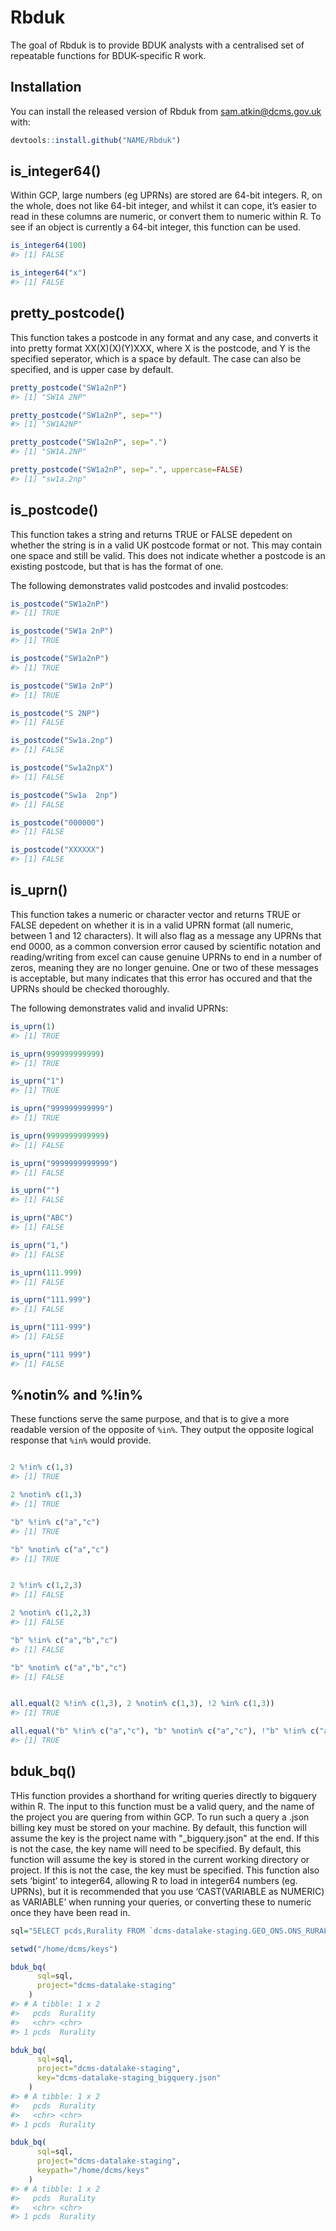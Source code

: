 
<!-- README.md is generated from README.Rmd. Please edit that file -->

# Rbduk

<!-- badges: start -->

<!-- badges: end -->

The goal of Rbduk is to provide BDUK analysts with a centralised set of
repeatable functions for BDUK-specific R work.

## Installation

You can install the released version of Rbduk from
[sam.atkin@dcms.gov.uk](sam.atkin@dcms.gov.uk) with:

``` r
devtools::install.github("NAME/Rbduk")
```

## is\_integer64()

Within GCP, large numbers (eg UPRNs) are stored are 64-bit integers. R,
on the whole, does not like 64-bit integer, and whilst it can cope, it’s
easier to read in these columns are numeric, or convert them to numeric
within R. To see if an object is currently a 64-bit integer, this
function can be used.

``` r
is_integer64(100)
#> [1] FALSE

is_integer64("x")
#> [1] FALSE
```

## pretty\_postcode()

This function takes a postcode in any format and any case, and converts
it into pretty format XX(X)(X)(Y)XXX, where X is the postcode, and Y is
the specified seperator, which is a space by default. The case can also
be specified, and is upper case by default.

``` r
pretty_postcode("SW1a2nP")
#> [1] "SW1A 2NP"

pretty_postcode("SW1a2nP", sep="")
#> [1] "SW1A2NP"

pretty_postcode("SW1a2nP", sep=".")
#> [1] "SW1A.2NP"

pretty_postcode("SW1a2nP", sep=".", uppercase=FALSE)
#> [1] "sw1a.2np"
```

## is\_postcode()

This function takes a string and returns TRUE or FALSE depedent on
whether the string is in a valid UK postcode format or not. This may
contain one space and still be valid. This does not indicate whether a
postcode is an existing postcode, but that is has the format of one.

The following demonstrates valid postcodes and invalid postcodes:

``` r
is_postcode("SW1a2nP")
#> [1] TRUE

is_postcode("SW1a 2nP")
#> [1] TRUE
```

``` r
is_postcode("SW1a2nP")
#> [1] TRUE

is_postcode("SW1a 2nP")
#> [1] TRUE

is_postcode("S 2NP")
#> [1] FALSE

is_postcode("Sw1a.2np")
#> [1] FALSE

is_postcode("Sw1a2npX")
#> [1] FALSE

is_postcode("Sw1a  2np")
#> [1] FALSE

is_postcode("000000")
#> [1] FALSE

is_postcode("XXXXXX")
#> [1] FALSE
```

## is\_uprn()

This function takes a numeric or character vector and returns TRUE or
FALSE depedent on whether it is in a valid UPRN format (all numeric,
between 1 and 12 characters). It will also flag as a message any UPRNs
that end 0000, as a common conversion error caused by scientific
notation and reading/writing from excel can cause genuine UPRNs to end
in a number of zeros, meaning they are no longer genuine. One or two of
these messages is acceptable, but many indicates that this error has
occured and that the UPRNs should be checked thoroughly.

The following demonstrates valid and invalid UPRNs:

``` r
is_uprn(1)
#> [1] TRUE

is_uprn(999999999999)
#> [1] TRUE

is_uprn("1")
#> [1] TRUE

is_uprn("999999999999")
#> [1] TRUE
```

``` r
is_uprn(9999999999999)
#> [1] FALSE

is_uprn("9999999999999")
#> [1] FALSE

is_uprn("")
#> [1] FALSE

is_uprn("ABC")
#> [1] FALSE

is_uprn("1,")
#> [1] FALSE

is_uprn(111.999)
#> [1] FALSE

is_uprn("111.999")
#> [1] FALSE

is_uprn("111-999")
#> [1] FALSE

is_uprn("111 999")
#> [1] FALSE
```

## %notin% and %\!in%

These functions serve the same purpose, and that is to give a more
readable version of the opposite of `%in%`. They output the opposite
logical response that `%in%` would provide.

``` r

2 %!in% c(1,3)
#> [1] TRUE

2 %notin% c(1,3)
#> [1] TRUE

"b" %!in% c("a","c")
#> [1] TRUE

"b" %notin% c("a","c")
#> [1] TRUE
```

``` r

2 %!in% c(1,2,3)
#> [1] FALSE

2 %notin% c(1,2,3)
#> [1] FALSE

"b" %!in% c("a","b","c")
#> [1] FALSE

"b" %notin% c("a","b","c")
#> [1] FALSE
```

``` r

all.equal(2 %!in% c(1,3), 2 %notin% c(1,3), !2 %in% c(1,3))
#> [1] TRUE

all.equal("b" %!in% c("a","c"), "b" %notin% c("a","c"), !"b" %!in% c("a","c"))
#> [1] TRUE
```

## bduk\_bq()

THis function provides a shorthand for writing queries directly to
bigquery within R. The input to this function must be a valid query, and
the name of the project you are quering from within GCP. To run such a
query a .json billing key must be stored on your machine. By default,
this function will assume the key is the project name with
"\_bigquery.json" at the end. If this is not the case, the key name will
need to be specified. By default, this function will assume the key is
stored in the current working directory or project. If this is not the
case, the key must be specified. This function also sets ‘bigint’ to
integer64, allowing R to load in integer64 numbers (eg. UPRNs), but it
is recommended that you use ‘CAST(VARIABLE as NUMERIC) as VARIABLE’ when
running your queries, or converting these to numeric once they have been
read
in.

``` r
sql="SELECT pcds,Rurality FROM `dcms-datalake-staging.GEO_ONS.ONS_RURALITY` LIMIT 1 "

setwd("/home/dcms/keys")

bduk_bq(
      sql=sql,
      project="dcms-datalake-staging"
    )
#> # A tibble: 1 x 2
#>   pcds  Rurality
#>   <chr> <chr>   
#> 1 pcds  Rurality

bduk_bq(
      sql=sql,
      project="dcms-datalake-staging",
      key="dcms-datalake-staging_bigquery.json"
    )
#> # A tibble: 1 x 2
#>   pcds  Rurality
#>   <chr> <chr>   
#> 1 pcds  Rurality

bduk_bq(
      sql=sql,
      project="dcms-datalake-staging",
      keypath="/home/dcms/keys"
    )
#> # A tibble: 1 x 2
#>   pcds  Rurality
#>   <chr> <chr>   
#> 1 pcds  Rurality
```
